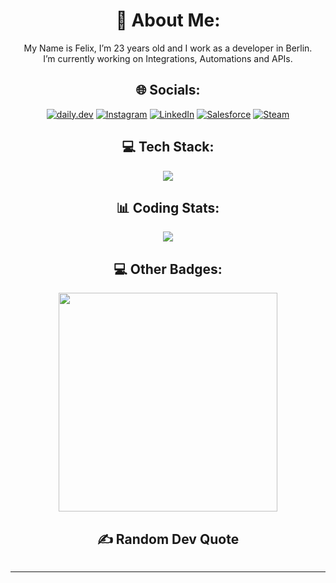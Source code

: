 <h1 align="center">💫 About Me:</h1>
<p align="center">
  My Name is Felix, I’m 23 years old and I work as a developer in Berlin.
  </br>I’m currently working on Integrations, Automations and APIs.
</p>


<h2 align="center"> 🌐 Socials: </h2>
<p align="center">
  <a href="https://app.daily.dev/felixlerch"><img src="https://img.shields.io/badge/daily.dev-CE3DF3?style=for-the-badge&amp;logo=daily.dev&amp;logoColor=white" alt="daily.dev"></a>
  <a href="https://instagram.com/darksoul.felix"><img src="https://img.shields.io/badge/Instagram-%23E4405F.svg?style=for-the-badge&amp;logo=Instagram&amp;logoColor=white" alt="Instagram"></a> 
  <a href="https://linkedin.com/in/felixlerch"><img src="https://img.shields.io/badge/LinkedIn-%230077B5.svg?style=for-the-badge&amp;logo=linkedin&amp;logoColor=white" alt="LinkedIn"></a> 
  <a href="https://www.salesforce.com/trailblazer/felixlerch"><img src="https://img.shields.io/badge/Salesforce-00D8FF?style=for-the-badge&amp;logo=salesforce&amp;logoColor=white" alt="Salesforce"></a>
  <a href="https://steamcommunity.com/id/lizard_darksoul/"><img src="https://img.shields.io/badge/Steam-000000?style=for-the-badge&amp;logo=Steam&amp;logoColor=white" alt="Steam"></a>
</p>


<h2 align="center"> 💻 Tech Stack: </h2>

<p align="center">
  <a href="https://skillicons.dev">
    <img src="https://skillicons.dev/icons?i=java,spring,maven,gradle,ts,js,nodejs,npm,prisma,cs,mysql,git,gitlab,github,heroku,postman,idea,webstorm,rider,vscode,windows,linux&theme=dark&perline=11" />
  </a>
</p>

<h2 align="center"> 📊 Coding Stats: </h2>

<p align="center">
  <a href="https://wakatime.com"><img src="https://wakatime.com/share/@8a35a67b-f78a-43d9-a8b4-f5ff3f4ca333/7c2b7941-8756-4cf1-b684-86c6a314b262.png" /></a>
</p>

<h2 align="center"> 💻 Other Badges: </h2>

<p align="center">
  <a href="https://steamcommunity.com/id/lizard_darksoul/"><img src="https://steam-widget.com/widget/img?id=76561198120613721&gameList=TOP_GAMES_RECENT" width="350"></a>
</p>

<!--
<h2 align="center"> 📊 GitHub Stats: </h2>
<p align="center">
  <img src="https://github-readme-stats.vercel.app/api?username=felixlerch&amp;theme=tokyonight&amp;hide_border=true&amp;include_all_commits=true&amp;count_private=true" alt=""><br/>
  <img src="https://github-readme-streak-stats.herokuapp.com/?user=felixlerch&amp;theme=tokyonight&amp;hide_border=true" alt=""><br/>
  <img src="https://github-readme-stats.vercel.app/api/top-langs/?username=felixlerch&amp;theme=tokyonight&amp;hide_border=true&amp;include_all_commits=true&amp;count_private=true&amp;layout=compact" alt="">
</p>

<h2 align="center"> 🏆 GitHub Trophies </h2>
<p align="center">
  <img src="https://github-profile-trophy.vercel.app/?username=felixlerch&amp;theme=tokyonight&amp;no-frame=true&amp;no-bg=false&amp;margin-w=4" alt="">
</p>
-->

<h2 align="center"> ✍️ Random Dev Quote </h2>
<p align="center">
  <img src="https://quotes-github-readme.vercel.app/api?type=vetical&amp;theme=tokyonight" alt="">
</p>

---
